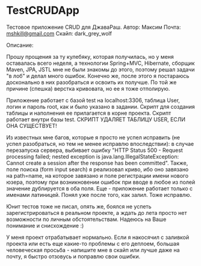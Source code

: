 # TestCRUDApp
Тестовое приложение CRUD для ДжаваРаш.
Автор: Максим 
Почта: mshkill@gmail.com
Скайп: dark_grey_wolf

Описание:

Прошу прощения за ту кулебяку, которая получилась, но у меня оставалась всего неделя, а технологии Spring+MVC, Hibernate, сборщик Maven, JPA, JSTL мне не были знакомы до этого, поэтому решал задачи "в лоб" и делал много ошибок. Конечно же, после этого я постараюсь досконально в них разобраться и освоить их получше. По той же причине (спешка) верстка кривовата, но ее я тоже отполирую.

Приложение работает с базой test на localhost:3306, таблица User, логин и пароль root, как и было указано в задании. Скрипт для создания таблицы и наполнения ее прилагается в корне проекта. Скрипт работает внутри базы test. СКРИПТ УДАЛЯЕТ ТАБЛИЦУ USER, ЕСЛИ ОНА СУЩЕСТВУЕТ!

Из известных мне багов, которые я просто не успел исправить (не успел разобраться, но тем не менее исправлю впоследствии): в случае перезапуска сервера, выбивает ошибку "HTTP Status 500 - Request processing failed; nested exception is java.lang.IllegalStateException: Cannot create a session after the response has been committed". Также, поле поиска (form input search) я реализовал криво, ибо оно завязано на path=name, на которое завязано и поле регистрации имени нового юзера, поэтому при возникновении ошибок при вводе в любое из полей значение дублируется в оба поля. Еще - приложение работает только с именами латиницей. Понял уже после того, как залил. Тоже исправлю.

Юнит тестов тоже не писал, опять же, боялся не успеть зарегистрироваться в реальном проекте, а ждать до лета просто нет возможности по личным обстоятельствам. Надеюсь на Ваше понимание и снисхождение :)

У меня проект отрабатывает нормально. Если я накосячил с заливкой проекта или есть еще какие-то проблемы с его деплоем, большая человеческая просьба - напишите мне в скайп или лучше даже на почту, я быстро отзовусь и поправлю свои ошибки. 
